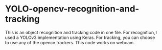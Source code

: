 # YOLO-opencv-recognition-and-tracking
This is an object recognition and tracking code in one file. 
For recognition, I used a YOLOv3 implementation using Keras. 
For tracking, you can choose to use any of the opencv trackers. 
This code works on webcam.
